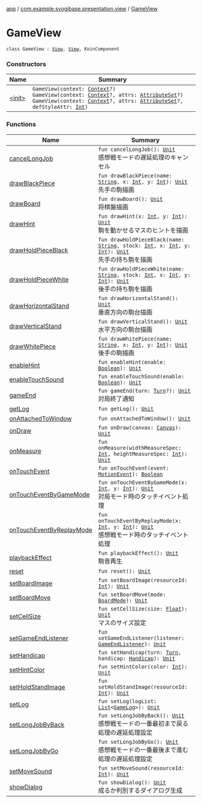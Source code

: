 [app](../../index.md) / [com.example.syogibase.presentation.view](../index.md) / [GameView](./index.md)

# GameView

`class GameView : `[`View`](https://developer.android.com/reference/android/view/View.html)`, `[`View`](../../com.example.syogibase.presentation.contact/-game-view-contact/-view/index.md)`, KoinComponent`

### Constructors

| Name | Summary |
|---|---|
| [&lt;init&gt;](-init-.md) | `GameView(context: `[`Context`](https://developer.android.com/reference/android/content/Context.html)`?)`<br>`GameView(context: `[`Context`](https://developer.android.com/reference/android/content/Context.html)`?, attrs: `[`AttributeSet`](https://developer.android.com/reference/android/util/AttributeSet.html)`?)`<br>`GameView(context: `[`Context`](https://developer.android.com/reference/android/content/Context.html)`?, attrs: `[`AttributeSet`](https://developer.android.com/reference/android/util/AttributeSet.html)`?, defStyleAttr: `[`Int`](https://kotlinlang.org/api/latest/jvm/stdlib/kotlin/-int/index.html)`)` |

### Functions

| Name | Summary |
|---|---|
| [cancelLongJob](cancel-long-job.md) | `fun cancelLongJob(): `[`Unit`](https://kotlinlang.org/api/latest/jvm/stdlib/kotlin/-unit/index.html)<br>感想戦モードの遅延処理のキャンセル |
| [drawBlackPiece](draw-black-piece.md) | `fun drawBlackPiece(name: `[`String`](https://kotlinlang.org/api/latest/jvm/stdlib/kotlin/-string/index.html)`, x: `[`Int`](https://kotlinlang.org/api/latest/jvm/stdlib/kotlin/-int/index.html)`, y: `[`Int`](https://kotlinlang.org/api/latest/jvm/stdlib/kotlin/-int/index.html)`): `[`Unit`](https://kotlinlang.org/api/latest/jvm/stdlib/kotlin/-unit/index.html)<br>先手の駒描画 |
| [drawBoard](draw-board.md) | `fun drawBoard(): `[`Unit`](https://kotlinlang.org/api/latest/jvm/stdlib/kotlin/-unit/index.html)<br>将棋盤描画 |
| [drawHint](draw-hint.md) | `fun drawHint(x: `[`Int`](https://kotlinlang.org/api/latest/jvm/stdlib/kotlin/-int/index.html)`, y: `[`Int`](https://kotlinlang.org/api/latest/jvm/stdlib/kotlin/-int/index.html)`): `[`Unit`](https://kotlinlang.org/api/latest/jvm/stdlib/kotlin/-unit/index.html)<br>駒を動かせるマスのヒントを描画 |
| [drawHoldPieceBlack](draw-hold-piece-black.md) | `fun drawHoldPieceBlack(name: `[`String`](https://kotlinlang.org/api/latest/jvm/stdlib/kotlin/-string/index.html)`, stock: `[`Int`](https://kotlinlang.org/api/latest/jvm/stdlib/kotlin/-int/index.html)`, x: `[`Int`](https://kotlinlang.org/api/latest/jvm/stdlib/kotlin/-int/index.html)`, y: `[`Int`](https://kotlinlang.org/api/latest/jvm/stdlib/kotlin/-int/index.html)`): `[`Unit`](https://kotlinlang.org/api/latest/jvm/stdlib/kotlin/-unit/index.html)<br>先手の持ち駒を描画 |
| [drawHoldPieceWhite](draw-hold-piece-white.md) | `fun drawHoldPieceWhite(name: `[`String`](https://kotlinlang.org/api/latest/jvm/stdlib/kotlin/-string/index.html)`, stock: `[`Int`](https://kotlinlang.org/api/latest/jvm/stdlib/kotlin/-int/index.html)`, x: `[`Int`](https://kotlinlang.org/api/latest/jvm/stdlib/kotlin/-int/index.html)`, y: `[`Int`](https://kotlinlang.org/api/latest/jvm/stdlib/kotlin/-int/index.html)`): `[`Unit`](https://kotlinlang.org/api/latest/jvm/stdlib/kotlin/-unit/index.html)<br>後手の持ち駒を描画 |
| [drawHorizontalStand](draw-horizontal-stand.md) | `fun drawHorizontalStand(): `[`Unit`](https://kotlinlang.org/api/latest/jvm/stdlib/kotlin/-unit/index.html)<br>垂直方向の駒台描画 |
| [drawVerticalStand](draw-vertical-stand.md) | `fun drawVerticalStand(): `[`Unit`](https://kotlinlang.org/api/latest/jvm/stdlib/kotlin/-unit/index.html)<br>水平方向の駒台描画 |
| [drawWhitePiece](draw-white-piece.md) | `fun drawWhitePiece(name: `[`String`](https://kotlinlang.org/api/latest/jvm/stdlib/kotlin/-string/index.html)`, x: `[`Int`](https://kotlinlang.org/api/latest/jvm/stdlib/kotlin/-int/index.html)`, y: `[`Int`](https://kotlinlang.org/api/latest/jvm/stdlib/kotlin/-int/index.html)`): `[`Unit`](https://kotlinlang.org/api/latest/jvm/stdlib/kotlin/-unit/index.html)<br>後手の駒描画 |
| [enableHint](enable-hint.md) | `fun enableHint(enable: `[`Boolean`](https://kotlinlang.org/api/latest/jvm/stdlib/kotlin/-boolean/index.html)`): `[`Unit`](https://kotlinlang.org/api/latest/jvm/stdlib/kotlin/-unit/index.html) |
| [enableTouchSound](enable-touch-sound.md) | `fun enableTouchSound(enable: `[`Boolean`](https://kotlinlang.org/api/latest/jvm/stdlib/kotlin/-boolean/index.html)`): `[`Unit`](https://kotlinlang.org/api/latest/jvm/stdlib/kotlin/-unit/index.html) |
| [gameEnd](game-end.md) | `fun gameEnd(turn: `[`Turn`](../../com.example.syogibase.domain.value/-turn/index.md)`?): `[`Unit`](https://kotlinlang.org/api/latest/jvm/stdlib/kotlin/-unit/index.html)<br>対局終了通知 |
| [getLog](get-log.md) | `fun getLog(): `[`Unit`](https://kotlinlang.org/api/latest/jvm/stdlib/kotlin/-unit/index.html) |
| [onAttachedToWindow](on-attached-to-window.md) | `fun onAttachedToWindow(): `[`Unit`](https://kotlinlang.org/api/latest/jvm/stdlib/kotlin/-unit/index.html) |
| [onDraw](on-draw.md) | `fun onDraw(canvas: `[`Canvas`](https://developer.android.com/reference/android/graphics/Canvas.html)`): `[`Unit`](https://kotlinlang.org/api/latest/jvm/stdlib/kotlin/-unit/index.html) |
| [onMeasure](on-measure.md) | `fun onMeasure(widthMeasureSpec: `[`Int`](https://kotlinlang.org/api/latest/jvm/stdlib/kotlin/-int/index.html)`, heightMeasureSpec: `[`Int`](https://kotlinlang.org/api/latest/jvm/stdlib/kotlin/-int/index.html)`): `[`Unit`](https://kotlinlang.org/api/latest/jvm/stdlib/kotlin/-unit/index.html) |
| [onTouchEvent](on-touch-event.md) | `fun onTouchEvent(event: `[`MotionEvent`](https://developer.android.com/reference/android/view/MotionEvent.html)`): `[`Boolean`](https://kotlinlang.org/api/latest/jvm/stdlib/kotlin/-boolean/index.html) |
| [onTouchEventByGameMode](on-touch-event-by-game-mode.md) | `fun onTouchEventByGameMode(x: `[`Int`](https://kotlinlang.org/api/latest/jvm/stdlib/kotlin/-int/index.html)`, y: `[`Int`](https://kotlinlang.org/api/latest/jvm/stdlib/kotlin/-int/index.html)`): `[`Unit`](https://kotlinlang.org/api/latest/jvm/stdlib/kotlin/-unit/index.html)<br>対局モード時のタッチイベント処理 |
| [onTouchEventByReplayMode](on-touch-event-by-replay-mode.md) | `fun onTouchEventByReplayMode(x: `[`Int`](https://kotlinlang.org/api/latest/jvm/stdlib/kotlin/-int/index.html)`, y: `[`Int`](https://kotlinlang.org/api/latest/jvm/stdlib/kotlin/-int/index.html)`): `[`Unit`](https://kotlinlang.org/api/latest/jvm/stdlib/kotlin/-unit/index.html)<br>感想戦モード時のタッチイベント処理 |
| [playbackEffect](playback-effect.md) | `fun playbackEffect(): `[`Unit`](https://kotlinlang.org/api/latest/jvm/stdlib/kotlin/-unit/index.html)<br>駒音再生 |
| [reset](reset.md) | `fun reset(): `[`Unit`](https://kotlinlang.org/api/latest/jvm/stdlib/kotlin/-unit/index.html) |
| [setBoardImage](set-board-image.md) | `fun setBoardImage(resourceId: `[`Int`](https://kotlinlang.org/api/latest/jvm/stdlib/kotlin/-int/index.html)`): `[`Unit`](https://kotlinlang.org/api/latest/jvm/stdlib/kotlin/-unit/index.html) |
| [setBoardMove](set-board-move.md) | `fun setBoardMove(mode: `[`BoardMode`](../../com.example.syogibase.domain.value/-board-mode/index.md)`): `[`Unit`](https://kotlinlang.org/api/latest/jvm/stdlib/kotlin/-unit/index.html) |
| [setCellSize](set-cell-size.md) | `fun setCellSize(size: `[`Float`](https://kotlinlang.org/api/latest/jvm/stdlib/kotlin/-float/index.html)`): `[`Unit`](https://kotlinlang.org/api/latest/jvm/stdlib/kotlin/-unit/index.html)<br>マスのサイズ設定 |
| [setGameEndListener](set-game-end-listener.md) | `fun setGameEndListener(listener: `[`GameEndListener`](../../com.example.syogibase.presentation.contact/-game-view-contact/-game-end-listener/index.md)`): `[`Unit`](https://kotlinlang.org/api/latest/jvm/stdlib/kotlin/-unit/index.html) |
| [setHandicap](set-handicap.md) | `fun setHandicap(turn: `[`Turn`](../../com.example.syogibase.domain.value/-turn/index.md)`, handicap: `[`Handicap`](../../com.example.syogibase.domain.value/-handicap/index.md)`): `[`Unit`](https://kotlinlang.org/api/latest/jvm/stdlib/kotlin/-unit/index.html) |
| [setHintColor](set-hint-color.md) | `fun setHintColor(color: `[`Int`](https://kotlinlang.org/api/latest/jvm/stdlib/kotlin/-int/index.html)`): `[`Unit`](https://kotlinlang.org/api/latest/jvm/stdlib/kotlin/-unit/index.html) |
| [setHoldStandImage](set-hold-stand-image.md) | `fun setHoldStandImage(resourceId: `[`Int`](https://kotlinlang.org/api/latest/jvm/stdlib/kotlin/-int/index.html)`): `[`Unit`](https://kotlinlang.org/api/latest/jvm/stdlib/kotlin/-unit/index.html) |
| [setLog](set-log.md) | `fun setLog(logList: `[`List`](https://kotlinlang.org/api/latest/jvm/stdlib/kotlin.collections/-list/index.html)`<`[`GameLog`](../../com.example.syogibase.domain.model/-game-log/index.md)`>): `[`Unit`](https://kotlinlang.org/api/latest/jvm/stdlib/kotlin/-unit/index.html) |
| [setLongJobByBack](set-long-job-by-back.md) | `fun setLongJobByBack(): `[`Unit`](https://kotlinlang.org/api/latest/jvm/stdlib/kotlin/-unit/index.html)<br>感想戦モードの一番最初まで戻る処理の遅延処理設定 |
| [setLongJobByGo](set-long-job-by-go.md) | `fun setLongJobByGo(): `[`Unit`](https://kotlinlang.org/api/latest/jvm/stdlib/kotlin/-unit/index.html)<br>感想戦モードの一番最後まで進む処理の遅延処理設定 |
| [setMoveSound](set-move-sound.md) | `fun setMoveSound(resourceId: `[`Int`](https://kotlinlang.org/api/latest/jvm/stdlib/kotlin/-int/index.html)`): `[`Unit`](https://kotlinlang.org/api/latest/jvm/stdlib/kotlin/-unit/index.html) |
| [showDialog](show-dialog.md) | `fun showDialog(): `[`Unit`](https://kotlinlang.org/api/latest/jvm/stdlib/kotlin/-unit/index.html)<br>成るか判別するダイアログ生成 |
